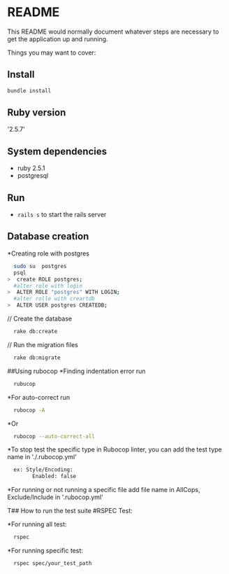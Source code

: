 # README

This README would normally document whatever steps are necessary to get the
application up and running.

Things you may want to cover:

## Install

```sh
bundle install
```
## Ruby version
  '2.5.7'
## System dependencies
* ruby 2.5.1
* postgresql

## Run
- `rails s` to start the rails server

## Database creation

  *Creating role with postgres
```sh
  sudo su  postgres
  psql
>  create ROLE postgres;
  #alter role with login
>  ALTER ROLE "postgres" WITH LOGIN;
  #alter rolle with creartdb
>  ALTER USER postgres CREATEDB;
```
// Create the database
```sh
  rake db:create
```
// Run the migration files
```sh
  rake db:migrate
```
##Using rubocop
  *Finding indentation error run
```sh
  rubucop
```
  *For auto-correct run
```sh
  rubocop -A
```
  *Or
```sh
  rubocop --auto-correct-all
```
  *To stop test the specific type in Rubocop linter, you can add the test type name in './.rubocop.yml'
```sh
  ex: Style/Encoding:
        Enabled: false
```

*For running or not running a specific file add file name in AllCops, Exclude/Include in '.rubocop.yml'

T## How to run the test suite
  #RSPEC Test:

  *For running all test:
```sh
  rspec
```
*For running specific test:
```sh
  rspec spec/your_test_path
```
